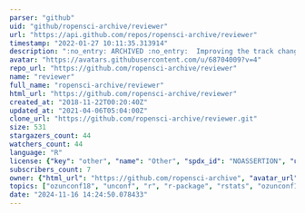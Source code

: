 ```yaml
---
parser: "github"
uid: "github/ropensci-archive/reviewer"
url: "https://api.github.com/repos/ropensci-archive/reviewer"
timestamp: "2022-01-27 10:11:35.313914"
description: ":no_entry: ARCHIVED :no_entry:  Improving the track changes and reviewing experience in R markdown"
avatar: "https://avatars.githubusercontent.com/u/68704009?v=4"
repo_url: "https://github.com/ropensci-archive/reviewer"
name: "reviewer"
full_name: "ropensci-archive/reviewer"
html_url: "https://github.com/ropensci-archive/reviewer"
created_at: "2018-11-22T00:20:40Z"
updated_at: "2021-04-06T05:04:00Z"
clone_url: "https://github.com/ropensci-archive/reviewer.git"
size: 531
stargazers_count: 44
watchers_count: 44
language: "R"
license: {"key": "other", "name": "Other", "spdx_id": "NOASSERTION", "url": null, "node_id": "MDc6TGljZW5zZTA="}
subscribers_count: 7
owner: {"html_url": "https://github.com/ropensci-archive", "avatar_url": "https://avatars.githubusercontent.com/u/68704009?v=4", "login": "ropensci-archive", "type": "Organization"}
topics: ["ozunconf18", "unconf", "r", "r-package", "rstats", "ozunconf18", "unconf", "scalereprod"]
date: "2024-11-16 14:24:50.078433"
---
```

